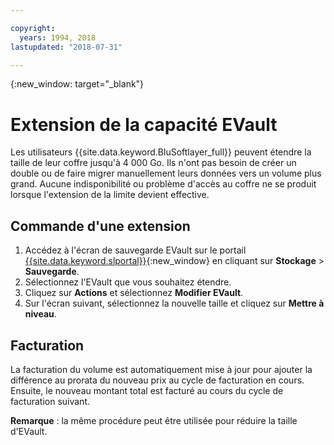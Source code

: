 ```yaml
---

copyright:
  years: 1994, 2018
lastupdated: "2018-07-31"

---
```

{:new_window: target="_blank"}


# Extension de la capacité EVault

Les utilisateurs {{site.data.keyword.BluSoftlayer_full}} peuvent étendre la taille de leur coffre jusqu'à 4 000 Go. Ils n'ont pas besoin de créer un double ou de faire migrer manuellement leurs données vers un volume plus grand. Aucune indisponibilité ou problème d'accès au coffre ne se produit lorsque l'extension de la limite devient effective. 

## Commande d'une extension

1. Accédez à l'écran de sauvegarde EVault sur le portail [{{site.data.keyword.slportal}}](https://control.softlayer.com/){:new_window} en cliquant sur **Stockage** > **Sauvegarde**.
2. Sélectionnez l'EVault que vous souhaitez étendre. 
3. Cliquez sur **Actions** et sélectionnez **Modifier EVault**.
4. Sur l'écran suivant, sélectionnez la nouvelle taille et cliquez sur **Mettre à niveau**.

## Facturation

La facturation du volume est automatiquement mise à jour pour ajouter la différence au prorata du nouveau prix au cycle de facturation en cours. Ensuite, le nouveau montant total est facturé au cours du cycle de facturation suivant.

**Remarque** : la même procédure peut être utilisée pour réduire la taille d'EVault.

